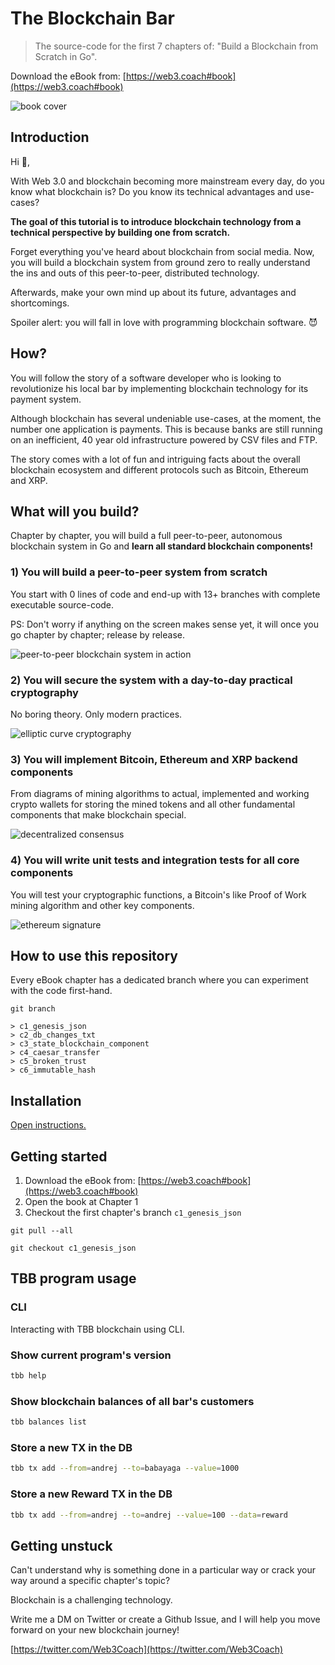 # The Blockchain Bar

> The source-code for the first 7 chapters of: "Build a Blockchain from Scratch in Go".

Download the eBook from: [https://web3.coach#book](https://web3.coach#book)

![book cover](public/img/book_cover2.png)

## Introduction

Hi :wave:,

With Web 3.0 and blockchain becoming more mainstream every day, do you know what blockchain is? Do you know its technical advantages and use-cases?

**The goal of this tutorial is to introduce blockchain technology from a technical perspective by building one from scratch.**

Forget everything you've heard about blockchain from social media. Now, you will build a blockchain system from ground zero to really understand the ins and outs of this peer-to-peer, distributed technology.

Afterwards, make your own mind up about its future, advantages and shortcomings. 

Spoiler alert: you will fall in love with programming blockchain software. :smiling_imp:

## How?

You will follow the story of a software developer who is looking to revolutionize his local bar by implementing blockchain technology for its payment system.

Although blockchain has several undeniable use-cases, at the moment, the number one application is payments. This is because banks are still running on an inefficient, 40 year old infrastructure powered by CSV files and FTP.

The story comes with a lot of fun and intriguing facts about the overall blockchain ecosystem and different protocols such as Bitcoin, Ethereum and XRP.

## What will you build?

Chapter by chapter, you will build a full peer-to-peer, autonomous blockchain system in Go and **learn all standard blockchain components!**

### 1) You will build a peer-to-peer system from scratch

You start with 0 lines of code and end-up with 13+ branches with complete executable source-code.

PS: Don't worry if anything on the screen makes sense yet, it will once you go chapter by chapter; release by release.

![peer-to-peer blockchain system in action](public/img/andrej_babayaga_caesar_sync_p2p.png)

### 2) You will secure the system with a day-to-day practical cryptography

No boring theory. Only modern practices.

![elliptic curve cryptography](public/img/andrej_babayaga_crypto_sign_summary.png)

### 3) You will implement Bitcoin, Ethereum and XRP backend components 

From diagrams of mining algorithms to actual, implemented and working crypto wallets for storing the mined tokens and all other fundamental components that make blockchain special.

![decentralized consensus](public/img/mining_p2p.png)

### 4) You will write unit tests and integration tests for all core components

You will test your cryptographic functions, a Bitcoin's like Proof of Work mining algorithm and other key components.

![ethereum signature](public/img/test_ethereum_signature.png)

## How to use this repository
Every eBook chapter has a dedicated branch where you can experiment with the code first-hand.

```git
git branch

> c1_genesis_json
> c2_db_changes_txt
> c3_state_blockchain_component
> c4_caesar_transfer
> c5_broken_trust
> c6_immutable_hash
```

## Installation

[Open instructions.](./Installation.md)

## Getting started
1. Download the eBook from: [https://web3.coach#book](https://web3.coach#book)
1. Open the book at Chapter 1
1. Checkout the first chapter's branch `c1_genesis_json`

```git
git pull --all

git checkout c1_genesis_json
```

## TBB program usage
### CLI
Interacting with TBB blockchain using CLI.

### Show current program's version
```bash
tbb help
```

### Show blockchain balances of all bar's customers
```bash
tbb balances list
```

### Store a new TX in the DB
```bash
tbb tx add --from=andrej --to=babayaga --value=1000
```

### Store a new Reward TX in the DB
```bash
tbb tx add --from=andrej --to=andrej --value=100 --data=reward
```

## Getting unstuck
Can't understand why is something done in a particular way or crack your way around a specific chapter's topic?

Blockchain is a challenging technology.
   
Write me a DM on Twitter or create a Github Issue, and I will help you move forward on your new blockchain journey!
   
[https://twitter.com/Web3Coach](https://twitter.com/Web3Coach)
